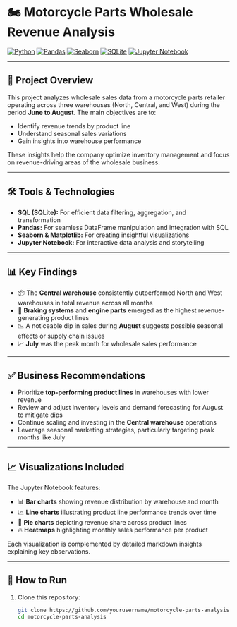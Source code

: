 # 🏍️ Motorcycle Parts Wholesale Revenue Analysis

[![Python](https://img.shields.io/badge/Python-3.11-blue)](https://www.python.org/)
[![Pandas](https://img.shields.io/badge/Pandas-%3E%3D1.0-green)](https://pandas.pydata.org/)
[![Seaborn](https://img.shields.io/badge/Seaborn-%3E%3D0.13-orange)](https://seaborn.pydata.org/)
[![SQLite](https://img.shields.io/badge/SQLite-3.39.0-lightgrey)](https://www.sqlite.org/index.html)
[![Jupyter Notebook](https://img.shields.io/badge/Jupyter-Notebook-orange)](https://jupyter.org/)

---

## 📌 Project Overview

This project analyzes wholesale sales data from a motorcycle parts retailer operating across three warehouses (North, Central, and West) during the period **June to August**. The main objectives are to:

- Identify revenue trends by product line  
- Understand seasonal sales variations  
- Gain insights into warehouse performance  

These insights help the company optimize inventory management and focus on revenue-driving areas of the wholesale business.

---

## 🛠️ Tools & Technologies

- **SQL (SQLite):** For efficient data filtering, aggregation, and transformation  
- **Pandas:** For seamless DataFrame manipulation and integration with SQL  
- **Seaborn & Matplotlib:** For creating insightful visualizations  
- **Jupyter Notebook:** For interactive data analysis and storytelling  

---

## 📊 Key Findings

- 📦 The **Central warehouse** consistently outperformed North and West warehouses in total revenue across all months  
- 🔧 **Braking systems** and **engine parts** emerged as the highest revenue-generating product lines  
- 📉 A noticeable dip in sales during **August** suggests possible seasonal effects or supply chain issues  
- 📈 **July** was the peak month for wholesale sales performance  

---

## ✅ Business Recommendations

- Prioritize **top-performing product lines** in warehouses with lower revenue  
- Review and adjust inventory levels and demand forecasting for August to mitigate dips  
- Continue scaling and investing in the **Central warehouse** operations  
- Leverage seasonal marketing strategies, particularly targeting peak months like July  

---

## 📈 Visualizations Included

The Jupyter Notebook features:

- 📊 **Bar charts** showing revenue distribution by warehouse and month  
- 📈 **Line charts** illustrating product line performance trends over time  
- 🧩 **Pie charts** depicting revenue share across product lines  
- 🔥 **Heatmaps** highlighting monthly sales performance per product  

Each visualization is complemented by detailed markdown insights explaining key observations.

---

## 🚀 How to Run

1. Clone this repository:  
   ```bash
   git clone https://github.com/yourusername/motorcycle-parts-analysis.git
   cd motorcycle-parts-analysis
